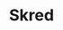 ---
title: Skred
distributed:
offline_messaging: false
no_phone_required: true
open_source: false
open_spec:
e2ee: true
aosp:
multi_device:
---